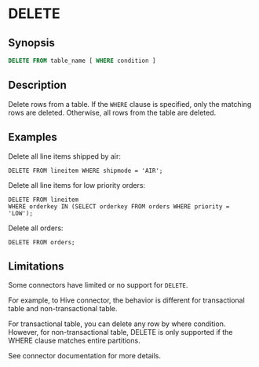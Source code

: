 DELETE
======

Synopsis
--------

``` sql
DELETE FROM table_name [ WHERE condition ]
```

Description
-----------

Delete rows from a table. If the `WHERE` clause is specified, only the matching rows are deleted. Otherwise, all rows from the table are deleted.

Examples
--------

Delete all line items shipped by air:

    DELETE FROM lineitem WHERE shipmode = 'AIR';

Delete all line items for low priority orders:

    DELETE FROM lineitem
    WHERE orderkey IN (SELECT orderkey FROM orders WHERE priority = 'LOW');

Delete all orders:

    DELETE FROM orders;

Limitations
-----------

Some connectors have limited or no support for `DELETE`.

For example, to Hive connector, the behavior is different for transactional table and non-transactional table.

For transactional table, you can delete any row by where condition. However, for non-transactional table, DELETE is only supported if the WHERE clause matches entire partitions.

See connector documentation for more details.
